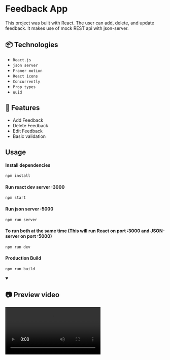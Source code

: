 # Feedback App 

This project was built with React. The user can add, delete, and update feedback. It makes use of mock REST api with json-server.

## 📦 Technologies 
- `React.js`
- `json server`
- `Framer motion`
- `React icons`
- `Concurrently`
- `Prop types`
- `uuid`

## 🚀 Features
- Add Feedback
- Delete Feedback
- Edit Feedback
- Basic validation

## Usage

#### Install dependencies

```
npm install
```

#### Run react dev server :3000

```
npm start
```

#### Run json server :5000

```
npm run server
```

#### To run both at the same time (This will run React on port :3000 and JSON-server on port :5000)

```
npm run dev
```

#### Production Build

```
npm run build
```

<details open>
<summary><h2>📷 Preview video</h2></summary>
<video src="https://github.com/Lalitkumar4/crud-feedback-app/assets/64465383/a3de666c-3aa3-4201-8985-d7eb212692b3" controls="controls" >
</video>
</details>
